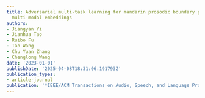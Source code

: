 ```yaml
---
title: Adversarial multi-task learning for mandarin prosodic boundary prediction with
  multi-modal embeddings
authors:
- Jiangyan Yi
- Jianhua Tao
- Ruibo Fu
- Tao Wang
- Chu Yuan Zhang
- Chenglong Wang
date: '2023-01-01'
publishDate: '2025-04-08T18:31:06.191793Z'
publication_types:
- article-journal
publication: '*IEEE/ACM Transactions on Audio, Speech, and Language Processing*'
---
```

